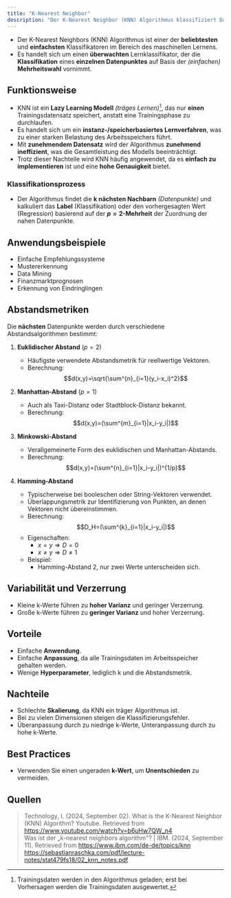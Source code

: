 ```yaml
---
title: "K-Nearest Neighbor"
description: "Der K-Nearest Neighbor (KNN) Algorithmus klassifiziert Datenpunkte basierend auf der Mehrheitswahl der k nächsten Nachbarn. Er ist einfach zu implementieren, verwendet Abstandsmetriken wie Euklidisch oder Manhattan und eignet sich für Mustererkennung und Empfehlungssysteme."
---
```


- Der K-Nearest Neighbors (KNN) Algorithmus ist einer der **beliebtesten** und **einfachsten** Klassifikatoren im Bereich des maschinellen Lernens.
- Es handelt sich um einen **überwachten** Lernklassifikator, der die **Klassifikation** eines **einzelnen Datenpunktes** auf Basis der *(einfachen)* **Mehrheitswahl** vornimmt.

## Funktionsweise
- KNN ist ein **Lazy Learning Modell** *(träges Lernen)*[^1], das nur **einen** Trainingsdatensatz speichert, anstatt eine Trainingsphase zu durchlaufen.
- Es handelt sich um ein **instanz-/speicherbasiertes Lernverfahren**, was zu einer starken Belastung des Arbeitsspeichers führt.
- Mit **zunehmendem Datensatz** wird der Algorithmus **zunehmend ineffizient**, was die Gesamtleistung des Modells beeinträchtigt.
- Trotz dieser Nachteile wird KNN häufig angewendet, da es **einfach zu implementieren** ist und eine **hohe Genauigkeit** bietet.

### Klassifikationsprozess
- Der Algorithmus findet die **k nächsten Nachbarn** *(Datenpunkte)* und kalkuliert das **Label** (Klassifikation) oder den vorhergesagten Wert (Regression) basierend auf der **$p=2$-Mehrheit** der Zuordnung der nahen Datenpunkte.

## Anwendungsbeispiele
- Einfache Empfehlungssysteme
- Mustererkennung
- Data Mining
- Finanzmarktprognosen
- Erkennung von Eindringlingen

## Abstandsmetriken
Die **nächsten** Datenpunkte werden durch verschiedene Abstandsalgorithmen bestimmt:

1. **Euklidischer Abstand** $(p=2)$
   - Häufigste verwendete Abstandsmetrik für reellwertige Vektoren.
   - Berechnung: 
     $$d(x,y)=\sqrt{\sum^{n}_{i=1}(y_i-x_i)^2}$$

2. **Manhattan-Abstand** $(p=1)$
   - Auch als Taxi-Distanz oder Stadtblock-Distanz bekannt.
   - Berechnung: 
     $$d(x,y)=(\sum^{m}_{i=1}|x_i-y_i|)$$

3. **Minkowski-Abstand**
   - Verallgemeinerte Form des euklidischen und Manhattan-Abstands.
   - Berechnung: 
     $$d(x,y)=(\sum^{n}_{i=1}|x_i-y_i|)^{1/p}$$

4. **Hamming-Abstand**
   - Typischerweise bei booleschen oder String-Vektoren verwendet.
   - Überlappungsmetrik zur Identifizierung von Punkten, an denen Vektoren nicht übereinstimmen.
   - Berechnung: 
     $$D_H=(\sum^{k}_{i=1}|x_i-y_i|)$$
   - Eigenschaften:
     - $x=y \Rightarrow D=0$
     - $x \neq y \Rightarrow D \neq 1$
   - Beispiel:
     - Hamming-Abstand 2, nur zwei Werte unterscheiden sich.

## Variabilität und Verzerrung
- Kleine k-Werte führen zu **hoher Varianz** und geringer Verzerrung.
- Große k-Werte führen zu **geringer Varianz** und hoher Verzerrung.

## Vorteile
- Einfache **Anwendung**.
- Einfache **Anpassung**, da alle Trainingsdaten im Arbeitsspeicher gehalten werden.
- Wenige **Hyperparameter**, lediglich k und die Abstandsmetrik.

## Nachteile
- Schlechte **Skalierung**, da KNN ein träger Algorithmus ist.
- Bei zu vielen Dimensionen steigen die Klassifizierungsfehler.
- Überanpassung durch zu niedrige k-Werte, Unteranpassung durch zu hohe k-Werte.

## Best Practices
- Verwenden Sie einen ungeraden **k-Wert**, um **Unentschieden** zu vermeiden.

[^1]: Trainingsdaten werden in den Algorithmus geladen; erst bei Vorhersagen werden die Trainingsdaten ausgewertet.

## Quellen

> Technology, I. (2024, September 02). What is the K-Nearest Neighbor (KNN) Algorithm? Youtube. Retrieved from https://www.youtube.com/watch?v=b6uHw7QW_n4  
> Was ist der „k-nearest neighbors algorithm"? | IBM. (2024, September 11). Retrieved from https://www.ibm.com/de-de/topics/knn  
> https://sebastianraschka.com/pdf/lecture-notes/stat479fs18/02_knn_notes.pdf  
